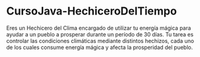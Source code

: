 # CursoJava-HechiceroDelTiempo
Eres un Hechicero del Clima encargado de utilizar tu energía mágica para ayudar a un pueblo a prosperar durante un período de 30 días. Tu tarea es controlar las condiciones climáticas mediante distintos hechizos, cada uno de los cuales consume energía mágica y afecta la prosperidad del pueblo.
